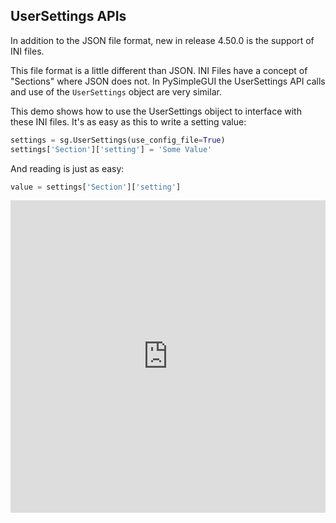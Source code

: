 ## UserSettings APIs

In addition to the JSON file format, new in release 4.50.0 is the support of INI files.

This file format is a little different than JSON.  INI Files have a concept of "Sections" where JSON does not.  In PySimpleGUI the UserSettings API calls and use of the `UserSettings` object are very similar. 

This demo shows how to use the UserSettings obiject to interface with these INI files.  It's as easy as this to write a setting value:

```python
settings = sg.UserSettings(use_config_file=True)
settings['Section']['setting'] = 'Some Value'
```

And reading is just as easy:

```python
value = settings['Section']['setting']
```



<iframe src='https://trinket.io/embed/pygame/56be5635d8?start=result' width='100%' height='500' frameborder='0' marginwidth='0' marginheight='0' allowfullscreen></iframe>


